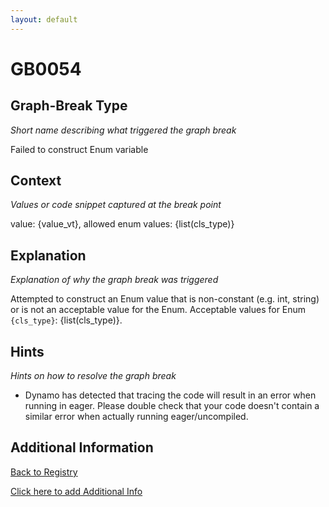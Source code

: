 ```yaml
---
layout: default
---
```

# GB0054

## Graph-Break Type
*Short name describing what triggered the graph break*

Failed to construct Enum variable

## Context
*Values or code snippet captured at the break point*

value: {value_vt}, allowed enum values: {list(cls_type)}

## Explanation
*Explanation of why the graph break was triggered*

Attempted to construct an Enum value that is non-constant (e.g. int, string) or is not an acceptable value for the Enum. Acceptable values for Enum `{cls_type}`: {list(cls_type)}.

## Hints
*Hints on how to resolve the graph break*

- Dynamo has detected that tracing the code will result in an error when running in eager. Please double check that your code doesn't contain a similar error when actually running eager/uncompiled.


## Additional Information

<!-- ADDITIONAL INFORMATION START - Add custom information below this line -->

<!-- ADDITIONAL INFORMATION END -->

[Back to Registry](../index.html)

[Click here to add Additional Info](https://github.com/pytorch-labs/compile-graph-break-site/edit/main/docs/gb/gb0054.md)
